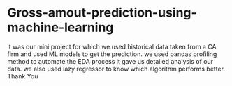 # Gross-amout-prediction-using-machine-learning
it was our mini project for which we used historical data taken from a CA firm and used ML models to get the prediction. we used pandas profiling method to automate the EDA process it gave us detailed analysis of our data. we also used lazy regressor to know which algorithm performs better. Thank You
